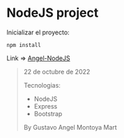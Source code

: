 # NodeJS project

Inicializar el proyecto:
```
npm install
```
Link => [Angel-NodeJS](https://angel-nodejs.herokuapp.com/)

> 22 de octubre de 2022
>
> Tecnologias:
> - NodeJS
> - Express
> - Bootstrap
>
>By Gustavo Angel Montoya Mart
